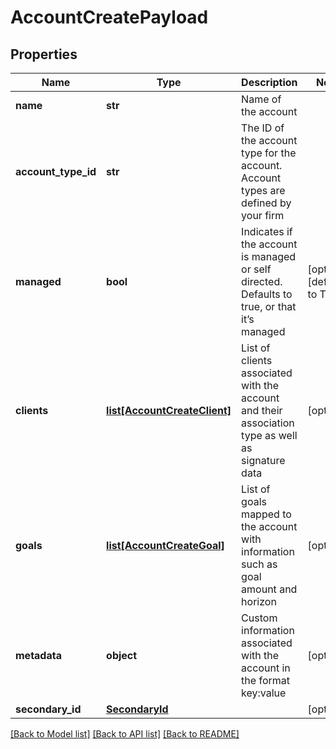 # AccountCreatePayload

## Properties
Name | Type | Description | Notes
------------ | ------------- | ------------- | -------------
**name** | **str** | Name of the account | 
**account_type_id** | **str** | The ID of the account type for the account. Account types are defined by your firm | 
**managed** | **bool** | Indicates if the account is managed or self directed. Defaults to true, or that it’s managed | [optional] [default to True]
**clients** | [**list[AccountCreateClient]**](AccountCreateClient.md) | List of clients associated with the account and their association type as well as signature data | [optional] 
**goals** | [**list[AccountCreateGoal]**](AccountCreateGoal.md) | List of goals mapped to the account with information such as goal amount and horizon | [optional] 
**metadata** | **object** | Custom information associated with the account in the format key:value | [optional] 
**secondary_id** | [**SecondaryId**](SecondaryId.md) |  | [optional] 

[[Back to Model list]](../README.md#documentation-for-models) [[Back to API list]](../README.md#documentation-for-api-endpoints) [[Back to README]](../README.md)


